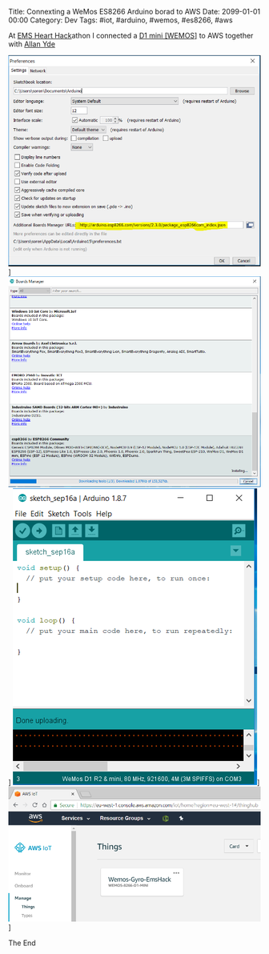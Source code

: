 Title: Connexting a WeMos ES8266 Arduino borad to AWS
Date: 2099-01-01 00:00
Category: Dev
Tags: #iot, #arduino, #wemos, #es8266, #aws

At [EMS Heart Hack](https://ideation-emshearthack.bemyapp.com/#/event)athon I connected a [D1 mini [WEMOS]](https://wiki.wemos.cc/products:d1:d1_mini) to AWS together with [Allan Yde](http://www.inyourmind.world/)

![Arduino IDE - File - Preferences](img/2018/2018-09-16-hack-arduino1.PNG)]
![Arduino IDE - Tools - Board - Board Manager - Download](img/2018/2018-09-16-hack-arduino2.PNG)]
![Arduino IDE - Upload program](img/2018/2018-09-16-hack-arduino4.PNG)]
![AWS IoT - thing installed](img/2018/2018-09-16-hack-arduino5.PNG)]

The End